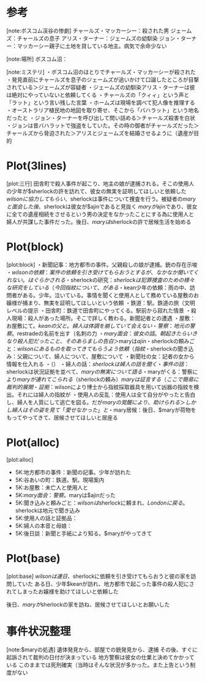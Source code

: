 # 参考

[note:ボスコム渓谷の惨劇]
チャールズ・マッカーシー：殺された男
ジェームズ：チャールズの息子
アリス・ターナー：ジェームズの幼馴染
ジョン・ターナー：マッカーシー親子に土地を貸している地主。病気で余命少ない

[note:場所]
ボスコム沼：

[note:ミステリ]
・ボスコム沼のほとりでチャールズ・マッカーシーが殺された
・発見直前にチャールズを息子のジェームズが追いかけて口論したところが目撃されている＞ジェームズが容疑者
・ジェームズの幼馴染アリス・ターナーは彼は絶対にやっていないと依頼してくる
・チャールズの「クィィ」という声と「ラット」という言い残した言葉
・ホームズは現場を調べて犯人像を推理する
・オーストラリア植民地の地図を取り寄せ、そこから「バハラット」という地名だったと
・ジョン・ターナーを呼び出して問い詰める＞チャールズ殺害を白状
・ジョンは昔バハラットで強盗をしていた。その時の御者がチャールズだった＞チャールズから脅迫された＞アリスとジェームズを結婚させるように（遺産が目的

# Plot(3lines)

[plot:三行]
田舎町で殺人事件が起こり、地主の娘が逮捕される。そこの使用人の少年が$sherlockの許を訪れて、彼女の無実を証明してほしいと依頼した
$wilsonに協力してもらい、$sherlockは事件について捜査を行う。被疑者の$maryと面会した後、$sherlockは彼女が$ajinであると見抜く
$maryが$ajinであり、彼女に全ての遺産相続をさせるという男の決定をなかったことにする為に使用人と婦人が共謀した事件だった。後日、$maryは$sherlockの許で居候生活を始める

# Plot(block)

[plot:block]
・新聞記事：地方都市の事件。父親殺しの娘が逮捕。銃の存在示唆
・$wilsonの依頼：案件の依頼を引き受けてもらおうとするが、なかなか聞いてくれない。はぐらかされる
・$sherlockの研究：$sherlockは犯罪捜査のための様々な研究をしている（今回指紋について、がある
・$kean少年の依頼：雨の中、訪問者がある。少年。泣いている。事情を聞くと使用人として務めている屋敷のお嬢様が捕まり、無実を証明してほしいという依頼
・鉄道：駅。鉄道の旅（文明レベルの提示
・田舎町：鉄道で田舎町にやってくる。駅前から寂れた情景
・殺人現場：殺人があった場所。そこで詳しく教わる。新聞記者との遭遇
・屋敷：お屋敷にて。$keanの父と。婦人は体調を崩していて会えない
・警察：地元の警察。$restradeの名前を出す（名刺の力
・$mary面会：彼女の話。朝起きたらいきなり殺人犯だったこと、そのあらましの告白＞$maryは$ajin
・$sherlockの頼みごと：$wilsonにあるものを取ってきてもらうよう依頼（指紋
・$sherlockの聞き込み：父親について、婦人について、屋敷について
・新聞社の女：記者の女から情報を仕入れる
・（）
・婦人の話：$sherlockは婦人の話を聞く
・事件の話：$sherlockは状況証拠を並べて、$maryの無実について語る
・$maryがくる：警察により$maryが連れてこられる（$sherlockの頼み）$maryは証言する（ここで簡易に裁判的展開
・証拠：$wilsonにより博士から指紋採取器具を用いて凶器の指紋を検出。それには婦人の指紋が
・使用人の反乱：使用人は全て自分がやったと告白し、婦人を人質にして逃亡を図る。だが$maryの覚醒により、助けられる＞しかし婦人はその姿を見て「愛せなかった」と
・$mary居候：後日、$maryが荷物をもってやってきて、居候させてほしいと居座る

# Plot(alloc)

[plot:alloc]
- 5K:地方都市の事件：新聞の記事。少年が訪れた
- 5K:谷あいの町：鉄道。駅。現場案内
- 5K:お屋敷：未亡人と使用人と
- 5K:$mary面会：警察。$maryは$ajinだった
- 5K:聞き込みと頼みごと：$wilsonは$sherlockに頼まれ、$Londonに戻る。$sherlockは地元で聞き込み
- 5K:使用人の話と証拠品：
- 5K:婦人の本音と母娘：
- 5K:後日談：新聞と手紙により知る。$maryがやってきて

# Plot(base)

[plot:base]
$wilsonは連日、$sherlockに依頼を引き受けてもらおうと彼の家を訪問していた
ある日、少年$keanが訪れ、地方都市で起こった事件の殺人犯にされてしまったお嬢様を助けてほしいと依頼した

後日、$maryが$sherlockの家を訪ね、居候させてほしいとお願いした

# 事件状況整理

[note:$maryの処遇]
遺体発見から、部屋での銃発見から、逮捕
その後、すぐに起訴されて裁判の日付が決まっている
地方警察は彼女の仕業と決めてかかっている
このままでは死刑確実（当時はそんな状況が多かった。また上告という制度がない



